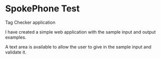 # SpokePhone Test
Tag Checker application 

I have created a simple web application with the sample input and output examples.

A text area is available to allow the user to give in the sample input and validate it. 
